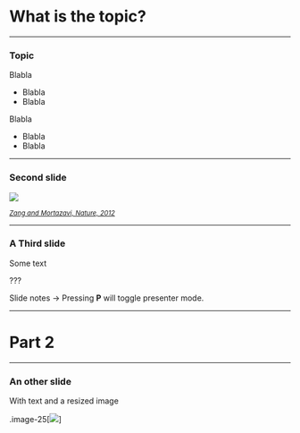 # What is the topic?

---

### Topic

Blabla

- Blabla
- Blabla

Blabla

- Blabla
- Blabla

---

### Second slide

![](../images/RNA_seq_zang2016.png)

<small>[*Zang and Mortazavi, Nature, 2012*](http://www.nature.com/ni/journal/v13/n9/full/ni.2407.html)</small>

---

### A Third slide

Some text

???

Slide notes
-> Pressing **P** will toggle presenter mode.


---

# Part 2

---

### An other slide

With text and a resized image

.image-25[![](../images/ecker_2012.jpg)]
